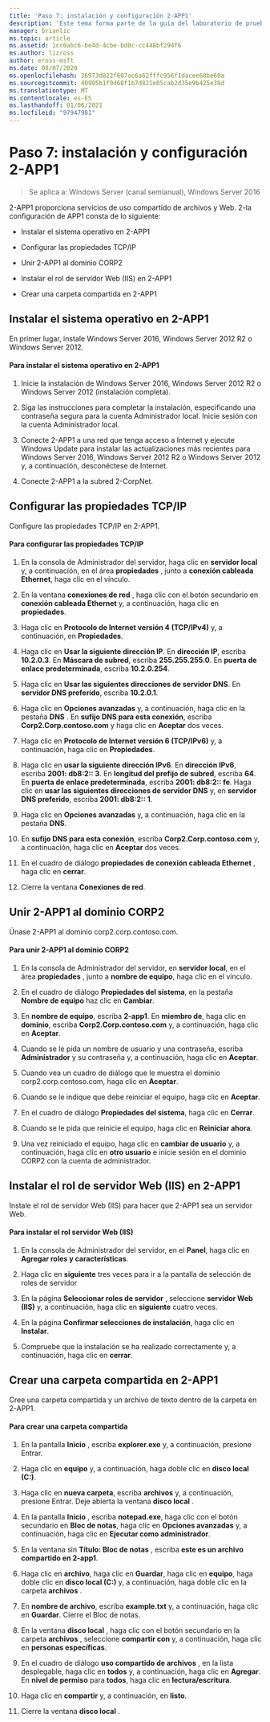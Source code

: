 ```yaml
---
title: 'Paso 7: instalación y configuración 2-APP1'
description: 'Este tema forma parte de la guía del laboratorio de pruebas: demostración de una implementación multisitio de DirectAccess para Windows Server 2016'
manager: brianlic
ms.topic: article
ms.assetid: 1cc0abc6-be4d-4cbe-bd0c-cc448bf294f6
ms.author: lizross
author: eross-msft
ms.date: 08/07/2020
ms.openlocfilehash: 36973d822f607ac6a62fffc956f1dacee68be60a
ms.sourcegitcommit: 40905b1f9d68f1b7d821e05cab2d35e9b425e38d
ms.translationtype: MT
ms.contentlocale: es-ES
ms.lasthandoff: 01/06/2021
ms.locfileid: "97947981"
---
```

# <a name="step-7-install-and-configure-2-app1"></a>Paso 7: instalación y configuración 2-APP1

>Se aplica a: Windows Server (canal semianual), Windows Server 2016

2-APP1 proporciona servicios de uso compartido de archivos y Web. 2-la configuración de APP1 consta de lo siguiente:

- Instalar el sistema operativo en 2-APP1

- Configurar las propiedades TCP/IP

- Unir 2-APP1 al dominio CORP2

- Instalar el rol de servidor Web (IIS) en 2-APP1

- Crear una carpeta compartida en 2-APP1

## <a name="install-the-operating-system-on-2-app1"></a><a name="bkmk_InstallOS"></a>Instalar el sistema operativo en 2-APP1
En primer lugar, instale Windows Server 2016, Windows Server 2012 R2 o Windows Server 2012.

#### <a name="to-install-the-operating-system-on-2-app1"></a>Para instalar el sistema operativo en 2-APP1

1.  Inicie la instalación de Windows Server 2016, Windows Server 2012 R2 o Windows Server 2012 (instalación completa).

2.  Siga las instrucciones para completar la instalación, especificando una contraseña segura para la cuenta Administrador local. Inicie sesión con la cuenta Administrador local.

3.  Conecte 2-APP1 a una red que tenga acceso a Internet y ejecute Windows Update para instalar las actualizaciones más recientes para Windows Server 2016, Windows Server 2012 R2 o Windows Server 2012 y, a continuación, desconéctese de Internet.

4.  Conecte 2-APP1 a la subred 2-CorpNet.

## <a name="configure-tcpip-properties"></a><a name="bkmk_TCP"></a>Configurar las propiedades TCP/IP
Configure las propiedades TCP/IP en 2-APP1.

#### <a name="to-configure-tcpip-properties"></a>Para configurar las propiedades TCP/IP

1.  En la consola de Administrador del servidor, haga clic en **servidor local** y, a continuación, en el área **propiedades** , junto a **conexión cableada Ethernet**, haga clic en el vínculo.

2.  En la ventana **conexiones de red** , haga clic con el botón secundario en **conexión cableada Ethernet** y, a continuación, haga clic en **propiedades**.

3.  Haga clic en **Protocolo de Internet versión 4 (TCP/IPv4)** y, a continuación, en **Propiedades**.

4.  Haga clic en **Usar la siguiente dirección IP**. En **dirección IP**, escriba **10.2.0.3**. En **Máscara de subred**, escriba **255.255.255.0**. En **puerta de enlace predeterminada**, escriba **10.2.0.254**.

5.  Haga clic en **Usar las siguientes direcciones de servidor DNS**. En **servidor DNS preferido**, escriba **10.2.0.1**.

6.  Haga clic en **Opciones avanzadas** y, a continuación, haga clic en la pestaña **DNS** . En **sufijo DNS para esta conexión**, escriba **Corp2.Corp.contoso.com** y haga clic en **Aceptar** dos veces.

7.  Haga clic en **Protocolo de Internet versión 6 (TCP/IPv6)** y, a continuación, haga clic en **Propiedades**.

8.  Haga clic en **usar la siguiente dirección IPv6**. En **dirección IPv6**, escriba **2001: db8:2:: 3**. En **longitud del prefijo de subred**, escriba **64**. En **puerta de enlace predeterminada**, escriba **2001: db8:2:: fe**. Haga clic en **usar las siguientes direcciones de servidor DNS** y, en **servidor DNS preferido**, escriba **2001: db8:2:: 1**.

9. Haga clic en **Opciones avanzadas** y, a continuación, haga clic en la pestaña **DNS**.

10. En **sufijo DNS para esta conexión**, escriba **Corp2.Corp.contoso.com** y, a continuación, haga clic en **Aceptar** dos veces.

11. En el cuadro de diálogo **propiedades de conexión cableada Ethernet** , haga clic en **cerrar**.

12. Cierre la ventana **Conexiones de red**.

## <a name="join-2-app1-to-the-corp2-domain"></a><a name="bkmk_JoinDomain"></a>Unir 2-APP1 al dominio CORP2
Únase 2-APP1 al dominio corp2.corp.contoso.com.

#### <a name="to-join-2-app1-to-the-corp2-domain"></a>Para unir 2-APP1 al dominio CORP2

1.  En la consola de Administrador del servidor, en **servidor local**, en el área **propiedades** , junto a **nombre de equipo**, haga clic en el vínculo.

2.  En el cuadro de diálogo **Propiedades del sistema**, en la pestaña **Nombre de equipo** haz clic en **Cambiar**.

3.  En **nombre de equipo**, escriba **2-app1**. En **miembro de**, haga clic en **dominio**, escriba **Corp2.Corp.contoso.com** y, a continuación, haga clic en **Aceptar**.

4.  Cuando se le pida un nombre de usuario y una contraseña, escriba **Administrador** y su contraseña y, a continuación, haga clic en **Aceptar**.

5.  Cuando vea un cuadro de diálogo que le muestra el dominio corp2.corp.contoso.com, haga clic en **Aceptar**.

6.  Cuando se le indique que debe reiniciar el equipo, haga clic en **Aceptar**.

7.  En el cuadro de diálogo **Propiedades del sistema**, haga clic en **Cerrar**.

8.  Cuando se le pida que reinicie el equipo, haga clic en **Reiniciar ahora**.

9. Una vez reiniciado el equipo, haga clic en **cambiar de usuario** y, a continuación, haga clic en **otro usuario** e inicie sesión en el dominio CORP2 con la cuenta de administrador.

## <a name="install-the-web-server-iis-role-on-2-app1"></a><a name="bkmk_IIS"></a>Instalar el rol de servidor Web (IIS) en 2-APP1
Instale el rol de servidor Web (IIS) para hacer que 2-APP1 sea un servidor Web.

#### <a name="to-install-the-web-server-iis-role"></a>Para instalar el rol servidor Web (IIS)

1.  En la consola de Administrador del servidor, en el **Panel**, haga clic en **Agregar roles y características**.

2.  Haga clic en **siguiente** tres veces para ir a la pantalla de selección de roles de servidor

3.  En la página **Seleccionar roles de servidor** , seleccione **servidor Web (IIS)** y, a continuación, haga clic en **siguiente** cuatro veces.

4.  En la página **Confirmar selecciones de instalación**, haga clic en **Instalar**.

5.  Compruebe que la instalación se ha realizado correctamente y, a continuación, haga clic en **cerrar**.

## <a name="create-a-shared-folder-on-2-app1"></a><a name="bkmk_Share"></a>Crear una carpeta compartida en 2-APP1
Cree una carpeta compartida y un archivo de texto dentro de la carpeta en 2-APP1.

#### <a name="to-create-a-shared-folder"></a>Para crear una carpeta compartida

1.  En la pantalla **Inicio** , escriba **explorer.exe** y, a continuación, presione Entrar.

2.  Haga clic en **equipo** y, a continuación, haga doble clic en **disco local (C:)**.

3.  Haga clic en **nueva carpeta**, escriba **archivos** y, a continuación, presione Entrar. Deje abierta la ventana **disco local** .

4.  En la pantalla **Inicio** , escriba **notepad.exe**, haga clic con el botón secundario en **Bloc de notas**, haga clic en **Opciones avanzadas** y, a continuación, haga clic en **Ejecutar como administrador**.

5.  En la ventana sin **Título: Bloc de notas** , escriba **este es un archivo compartido en 2-app1**.

6.  Haga clic en **archivo**, haga clic en **Guardar**, haga clic en **equipo**, haga doble clic en **disco local (C:)** y, a continuación, haga doble clic en la carpeta **archivos** .

7.  En **nombre de archivo**, escriba **example.txt** y, a continuación, haga clic en **Guardar**. Cierre el Bloc de notas.

8.  En la ventana **disco local** , haga clic con el botón secundario en la carpeta **archivos** , seleccione **compartir con** y, a continuación, haga clic en **personas específicas**.

9. En el cuadro de diálogo **uso compartido de archivos** , en la lista desplegable, haga clic en **todos** y, a continuación, haga clic en **Agregar**. En **nivel de permiso** para **todos**, haga clic en **lectura/escritura**.

10. Haga clic en **compartir** y, a continuación, en **listo**.

11. Cierre la ventana **disco local** .



